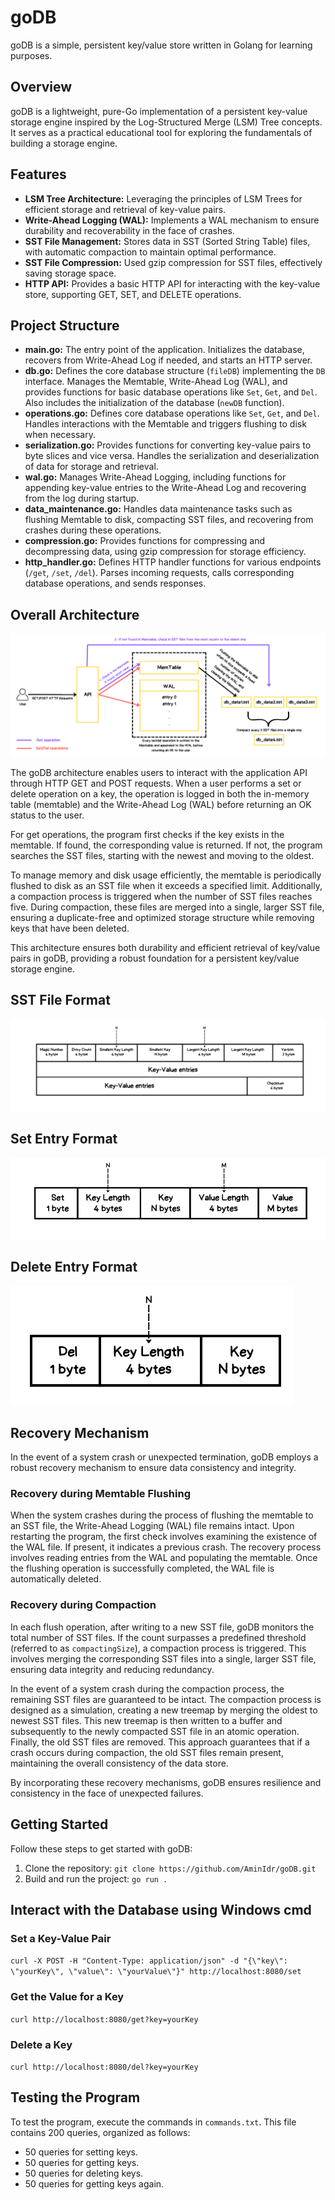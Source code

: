 # goDB

goDB is a simple, persistent key/value store written in Golang for learning purposes.

## Overview

goDB is a lightweight, pure-Go implementation of a persistent key-value storage engine inspired by the Log-Structured Merge (LSM) Tree concepts. It serves as a practical educational tool for exploring the fundamentals of building a storage engine.

## Features

- **LSM Tree Architecture:** Leveraging the principles of LSM Trees for efficient storage and retrieval of key-value pairs.
- **Write-Ahead Logging (WAL):** Implements a WAL mechanism to ensure durability and recoverability in the face of crashes.
- **SST File Management:** Stores data in SST (Sorted String Table) files, with automatic compaction to maintain optimal performance.
- **SST File Compression:** Used gzip compression for SST files, effectively saving storage space.
- **HTTP API:** Provides a basic HTTP API for interacting with the key-value store, supporting GET, SET, and DELETE operations.

## Project Structure

- **main.go:** The entry point of the application. Initializes the database, recovers from Write-Ahead Log if needed, and starts an HTTP server.
- **db.go:** Defines the core database structure (`fileDB`) implementing the `DB` interface. Manages the Memtable, Write-Ahead Log (WAL), and provides functions for basic database operations like `Set`, `Get`, and `Del`. Also includes the initialization of the database (`newDB` function).
- **operations.go:** Defines core database operations like `Set`, `Get`, and `Del`. Handles interactions with the Memtable and triggers flushing to disk when necessary.
- **serialization.go:** Provides functions for converting key-value pairs to byte slices and vice versa. Handles the serialization and deserialization of data for storage and retrieval.
- **wal.go:** Manages Write-Ahead Logging, including functions for appending key-value entries to the Write-Ahead Log and recovering from the log during startup.
- **data_maintenance.go:** Handles data maintenance tasks such as flushing Memtable to disk, compacting SST files, and recovering from crashes during these operations.
- **compression.go:** Provides functions for compressing and decompressing data, using gzip compression for storage efficiency.
- **http_handler.go:** Defines HTTP handler functions for various endpoints (`/get`, `/set`, `/del`). Parses incoming requests, calls corresponding database operations, and sends responses.



##  Overall Architecture

![goDB Architecture](https://github.com/AminIdr/goDB/blob/main/images/KV%20Architecture.png?raw=true)

The goDB architecture enables users to interact with the application API through HTTP GET and POST requests. When a user performs a set or delete operation on a key, the operation is logged in both the in-memory table (memtable) and the Write-Ahead Log (WAL) before returning an OK status to the user.

For get operations, the program first checks if the key exists in the memtable. If found, the corresponding value is returned. If not, the program searches the SST files, starting with the newest and moving to the oldest.

To manage memory and disk usage efficiently, the memtable is periodically flushed to disk as an SST file when it exceeds a specified limit. Additionally, a compaction process is triggered when the number of SST files reaches five. During compaction, these files are merged into a single, larger SST file, ensuring a duplicate-free and optimized storage structure while removing keys that have been deleted.

This architecture ensures both durability and efficient retrieval of key/value pairs in goDB, providing a robust foundation for a persistent key/value storage engine.

##  SST File Format

![goDB Architecture](https://github.com/AminIdr/goDB/blob/main/images/SST%20File%20Format.png)

##  Set Entry Format

![goDB Architecture](https://github.com/AminIdr/goDB/blob/main/images/Set.png?raw=true)

##  Delete Entry Format

![goDB Architecture](https://github.com/AminIdr/goDB/blob/main/images/Del.png?raw=true)

## Recovery Mechanism

In the event of a system crash or unexpected termination, goDB employs a robust recovery mechanism to ensure data consistency and integrity.

### Recovery during Memtable Flushing

When the system crashes during the process of flushing the memtable to an SST file, the Write-Ahead Logging (WAL) file remains intact. Upon restarting the program, the first check involves examining the existence of the WAL file. If present, it indicates a previous crash. The recovery process involves reading entries from the WAL and populating the memtable. Once the flushing operation is successfully completed, the WAL file is automatically deleted.

### Recovery during Compaction

In each flush operation, after writing to a new SST file, goDB monitors the total number of SST files. If the count surpasses a predefined threshold (referred to as `compactingSize`), a compaction process is triggered. This involves merging the corresponding SST files into a single, larger SST file, ensuring data integrity and reducing redundancy.

In the event of a system crash during the compaction process, the remaining SST files are guaranteed to be intact. The compaction process is designed as a simulation, creating a new treemap by merging the oldest to newest SST files. This new treemap is then written to a buffer and subsequently to the newly compacted SST file in an atomic operation. Finally, the old SST files are removed. This approach guarantees that if a crash occurs during compaction, the old SST files remain present, maintaining the overall consistency of the data store.

By incorporating these recovery mechanisms, goDB ensures resilience and consistency in the face of unexpected failures.

## Getting Started

Follow these steps to get started with goDB:

1. Clone the repository: `git clone https://github.com/AminIdr/goDB.git`
2. Build and run the project: `go run .`


## Interact with the Database using Windows cmd

### Set a Key-Value Pair
`curl -X POST -H "Content-Type: application/json" -d "{\"key\": \"yourKey\", \"value\": \"yourValue\"}" http://localhost:8080/set`

### Get the Value for a Key
`curl http://localhost:8080/get?key=yourKey`

### Delete a Key
`curl http://localhost:8080/del?key=yourKey`

## Testing the Program

To test the program, execute the commands in `commands.txt`. This file contains 200 queries, organized as follows:

- 50 queries for setting keys.
- 50 queries for getting keys.
- 50 queries for deleting keys.
- 50 queries for getting keys again.
